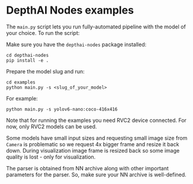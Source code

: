 # DepthAI Nodes examples

The `main.py` script lets you run fully-automated pipeline with the model of your choice. To run the script: 

Make sure you have the `depthai-nodes` package installed:

```
cd depthai-nodes
pip install -e .
```

Prepare the model slug and run:

```
cd examples
python main.py -s <slug_of_your_model>
```

For example:

```
python main.py -s yolov6-nano:coco-416x416
```

Note that for running the examples you need RVC2 device connected. For now, only RVC2 models can be used.

Some models have small input sizes and requesting small image size from `Camera` is problematic so we request 4x bigger frame and resize it back down. During visualization image frame is resized back so some image quality is lost - only for visualization.

The parser is obtained from NN archive along with other important parameters for the parser. So, make sure your NN archive is well-defined.
